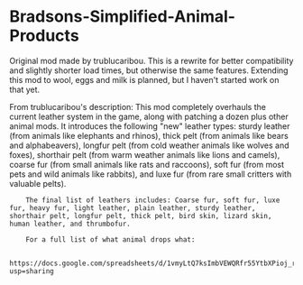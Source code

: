 # Bradsons-Simplified-Animal-Products

Original mod made by trublucaribou. This is a rewrite for better compatibility and slightly shorter load times, but otherwise the same features.
Extending this mod to wool, eggs and milk is planned, but I haven't started work on that yet.

From trublucaribou's description:
This mod completely overhauls the current leather system in the game, along with patching a dozen plus other animal mods. It introduces the following "new" leather types: sturdy leather (from animals like elephants and rhinos), thick pelt (from animals like bears and alphabeavers), longfur pelt (from cold weather animals like wolves and foxes), shorthair pelt (from warm weather animals like lions and camels), coarse fur (from small animals like rats and raccoons), soft fur (from most pets and wild animals like rabbits), and luxe fur (from rare small critters with valuable pelts).

		The final list of leathers includes: Coarse fur, soft fur, luxe fur, heavy fur, light leather, plain leather, sturdy leather, shorthair pelt, longfur pelt, thick pelt, bird skin, lizard skin, human leather, and thrumbofur.

		For a full list of what animal drops what:

		https://docs.google.com/spreadsheets/d/1vmyLtQ7ksImbVEWQRfr55YtbXPioj_ry1Hw75WjUKKs/edit?usp=sharing